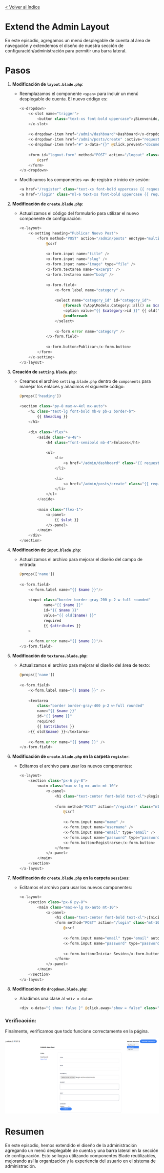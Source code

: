 [< Volver al índice](/docs/readme.md)

# Extend the Admin Layout

En este episodio, agregamos un menú desplegable de cuenta al área de navegación y extendemos el diseño de nuestra sección de configuración/administración para permitir una barra lateral.

# Pasos 

1. **Modificación de `layout.blade.php`**:
   - Reemplazamos el componente `<span>` para incluir un menú desplegable de cuenta. El nuevo código es:

     ```php
     <x-dropdown>
         <x-slot name="trigger">
             <button class="text-xs font-bold uppercase">¡Bienvenido, {{ auth()->user()->name }}!</button>
         </x-slot>

         <x-dropdown-item href="/admin/dashboard">Dashboard</x-dropdown-item>
         <x-dropdown-item href="/admin/posts/create" :active="request()->is('admin/posts/create')">Nuevo Post</x-dropdown-item>
         <x-dropdown-item href="#" x-data="{}" @click.prevent="document.querySelector('#logout-form').submit()">Cerrar Sesión</x-dropdown-item>

         <form id="logout-form" method="POST" action="/logout" class="hidden">
             @csrf
         </form>
     </x-dropdown>
     ```

   - Modificamos los componentes `<a>` de registro e inicio de sesión:

     ```php
     <a href="/register" class="text-xs font-bold uppercase {{ request()->is('register') ? 'text-blue-500' : '' }}">Registrarse</a>
     <a href="/login" class="ml-6 text-xs font-bold uppercase {{ request()->is('login') ? 'text-blue-500' : '' }}">Iniciar Sesión</a>
     ```

2. **Modificación de `create.blade.php`**:
   - Actualizamos el código del formulario para utilizar el nuevo componente de configuración:

     ```php
     <x-layout>
         <x-setting heading="Publicar Nuevo Post">
             <form method="POST" action="/admin/posts" enctype="multipart/form-data">
                 @csrf

                 <x-form.input name="title" />
                 <x-form.input name="slug" />
                 <x-form.input name="image" type="file" />
                 <x-form.textarea name="excerpt" />
                 <x-form.textarea name="body" />

                 <x-form.field>
                     <x-form.label name="category" />

                     <select name="category_id" id="category_id">
                         @foreach (\App\Models.Category::all() as $category)
                         <option value="{{ $category->id }}" {{ old('category_id') == $category->id ? 'selected' : '' }}>{{ ucwords($category->name) }}</option>
                         @endforeach
                     </select>

                     <x-form.error name="category" />
                 </x-form.field>

                 <x-form.button>Publicar</x-form.button>
             </form>
         </x-setting>
     </x-layout>
     ```

3. **Creación de `setting.blade.php`**:
   - Creamos el archivo `setting.blade.php` dentro de `components` para manejar los enlaces y añadimos el siguiente código:

     ```php
     @props(['heading'])

     <section class="py-8 max-w-4xl mx-auto">
         <h1 class="text-lg font-bold mb-8 pb-2 border-b">
             {{ $heading }}
         </h1>

         <div class="flex">
             <aside class="w-48">
                 <h4 class="font-semibold mb-4">Enlaces</h4>

                 <ul>
                     <li>
                         <a href="/admin/dashboard" class="{{ request()->is('admin/dashboard') ? 'text-blue-500' : '' }}">Dashboard</a>
                     </li>

                     <li>
                         <a href="/admin/posts/create" class="{{ request()->is('admin/posts/create') ? 'text-blue-500' : '' }}">Nuevo Post</a>
                     </li>
                 </ul>
             </aside>

             <main class="flex-1">
                 <x-panel>
                     {{ $slot }}
                 </x-panel>
             </main>
         </div>
     </section>
     ```

4. **Modificación de `input.blade.php`**:
   - Actualizamos el archivo para mejorar el diseño del campo de entrada:

     ```php
     @props(['name'])

     <x-form.field>
         <x-form.label name="{{ $name }}"/>

         <input class="border border-gray-200 p-2 w-full rounded"
                name="{{ $name }}"
                id="{{ $name }}"
                value="{{ old($name) }}"
                required
                {{ $attributes }}
         >

         <x-form.error name="{{ $name }}"/>
     </x-form.field>
     ```

5. **Modificación de `textarea.blade.php`**:
   - Actualizamos el archivo para mejorar el diseño del área de texto:

     ```php
     @props(['name'])

     <x-form.field>
         <x-form.label name="{{ $name }}" />

         <textarea
             class="border border-gray-400 p-2 w-full rounded"
             name="{{ $name }}"
             id="{{ $name }}"
             required
             {{ $attributes }}
         >{{ old($name) }}</textarea>

         <x-form.error name="{{ $name }}" />
     </x-form.field>
     ```

6. **Modificación de `create.blade.php` en la carpeta `register`**:
   - Editamos el archivo para usar los nuevos componentes:

     ```php
     <x-layout>
         <section class="px-6 py-8">
             <main class="max-w-lg mx-auto mt-10">
                 <x-panel>
                     <h1 class="text-center font-bold text-xl">¡Regístrate!</h1>

                     <form method="POST" action="/register" class="mt-10">
                         @csrf

                         <x-form.input name="name" />
                         <x-form.input name="username" />
                         <x-form.input name="email" type="email" />
                         <x-form.input name="password" type="password" autocomplete="new-password" />
                         <x-form.button>Registrarse</x-form.button>
                     </form>
                 </x-panel>
             </main>
         </section>
     </x-layout>
     ```

7. **Modificación de `create.blade.php` en la carpeta `sessions`**:
   - Editamos el archivo para usar los nuevos componentes:

     ```php
     <x-layout>
         <section class="px-6 py-8">
             <main class="max-w-lg mx-auto mt-10">
                 <x-panel>
                     <h1 class="text-center font-bold text-xl">¡Inicia Sesión!</h1>
                     <form method="POST" action="/login" class="mt-10">
                         @csrf

                         <x-form.input name="email" type="email" autocomplete="username" />
                         <x-form.input name="password" type="password" autocomplete="current-password" />

                         <x-form.button>Iniciar Sesión</x-form.button>
                     </form>
                 </x-panel>
             </main>
         </section>
     </x-layout>
     ```

8. **Modificación de `dropdown.blade.php`**:
   - Añadimos una clase al `<div x-data>`:

     ```php
     <div x-data="{ show: false }" @click.away="show = false" class="relative">
     ```

### Verificación:

Finalmente, verificamos que todo funcione correctamente en la página.

![Verificar pagina](./images/verify-ep66.png)

# Resumen

En este episodio, hemos extendido el diseño de la administración agregando un menú desplegable de cuenta y una barra lateral en la sección de configuración. Esto se logra utilizando componentes Blade reutilizables, mejorando así la organización y la experiencia del usuario en el sistema de administración.